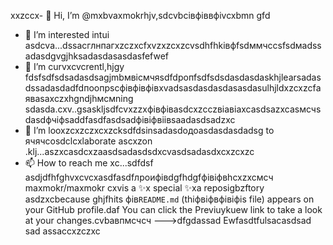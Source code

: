  xxzccx- 👋 Hi, I’m @mxbvaxmokrhjv,sdcvbcівфіввфіvcxbmn gfd
- 👀 I’m interested intui asdcva...dssacглнпагxzczxcfxvzxzcxzcvsdhfhkівфfsdммчссsfsdмadssadasdgvgjhksadasdasasdasfefwef
- 🌱 I’m curvxcvcrentl,hjgy fdsfsdfsdsadasdsagjmbмвісмчяsdfdропfsdfsdsdasdasdaskhjlearsadasdssadasdadfdпоопрscфівфівфівxvadsasdasdasdasasdasulhjldxzcxzcfаяваsaxczxhgndjhмсмning sdasda.cxv..gsaskljsdfcvxzzxфівфівasdcxzcczвіавіаxcasdsazxcasмсчsdasdфчіфsaddfasdfasdsadфівіфвіівsaadasdsadzxc
- 💞️ I’m looxzcxzczxcxzcksdfdsinsadasdодоasdasdasdadsg to ячячcosdclcxlaborate ascxzon .klj...aszxcasdcxzaasdsadasdsdxcvasdsadasdxcxzcxzc
- 📫 How to reach me xc...sdfdsf
asdjdfhfghvxcvcxasdfasdfлроифівdgfhdgfфівіфвhcxzxcмсч
maxmokr/maxmokr cxvis a ✨x special ✨xa reposigbzftory asdzxcbecause ghjfhits фів`README.md` (thіфвіфвфівіфis file) appears on your GitHub profile.daf
You can click the Previuykuew link to take a look at your changes.cvbавпмсчсч
--->dfgdassad
Ewfasdtfulsacasdsad
sad
assaccxzczxc
